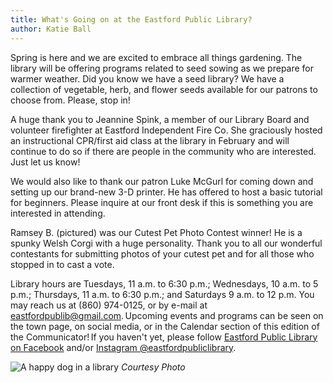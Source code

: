 ```yaml
---
title: What's Going on at the Eastford Public Library?
author: Katie Ball
---
```


Spring is here and we are excited to embrace all things gardening. The
library will be offering programs related to seed sowing as we prepare
for warmer weather. Did you know we have a seed library? We have a
collection of vegetable, herb, and flower seeds available for our
patrons to choose from. Please, stop in!

A huge thank you to Jeannine Spink, a member of our Library Board and
volunteer firefighter at Eastford Independent Fire Co. She graciously
hosted an instructional CPR/first aid class at the library in February
and will continue to do so if there are people in the community who are
interested. Just let us know!

We would also like to thank our patron Luke McGurl for coming down and
setting up our brand-new 3-D printer. He has offered to host a basic
tutorial for beginners. Please inquire at our front desk if this is
something you are interested in attending.

Ramsey B. (pictured) was our Cutest Pet Photo Contest winner! He is a
spunky Welsh Corgi with a huge personality. Thank you to all our
wonderful contestants for submitting photos of your cutest pet and for
all those who stopped in to cast a vote.

Library hours are Tuesdays, 11 a.m. to 6:30 p.m.; Wednesdays, 10 a.m. to
5 p.m.; Thursdays, 11 a.m. to 6:30 p.m.; and Saturdays 9 a.m. to 12 p.m.
You may reach us at (860) 974-0125, or by e-mail at
eastfordpublib@gmail.com. Upcoming events and programs can be seen on
the town page, on social media, or in the Calendar section of this
edition of the Communicator! If you haven't yet, please follow [Eastford
Public Library on Facebook](https://www.facebook.com/Eastford-Public-Library-100071213114254/) and/or [Instagram @eastfordpubliclibrary](https://www.instagram.com/eastfordpubliclibrary/).

![A happy dog in a library](/assets/images/33-5-library-cutest-pet.jpg)
*Courtesy Photo*
